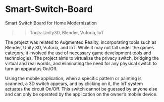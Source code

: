 # Smart-Switch-Board
Smart Switch Board for Home Modernization

>> Tools: Unity3D, Blender, Vuforia, IoT 

The project was related to Augmented Reality, incorporating tools such as Blender, Unity 3D, Vuforia, and IoT. While it may not fall under the games category, it involved the use of necessary game development tools and technologies. The project aims to virtualize the privacy switch, bridging the virtual and real worlds, and eliminating the need for any physical switch to turn an apparatus On/Off.

Using the mobile application, when a specific pattern or painting is scanned, a 3D switch appears, and by clicking on it, the IoT system actuates the circuit On/Off. This switch cannot be guessed by anyone else and can only be operated by the application on the owner’s mobile device.